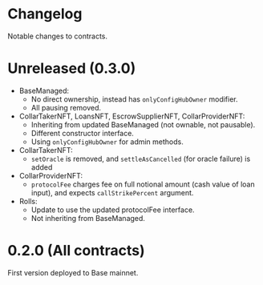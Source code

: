 # Changelog

Notable changes to contracts.

# Unreleased (0.3.0)

- BaseManaged:
  - No direct ownership, instead has `onlyConfigHubOwner` modifier.
  - All pausing removed.
- CollarTakerNFT, LoansNFT, EscrowSupplierNFT, CollarProviderNFT:
  - Inheriting from updated BaseManaged (not ownable, not pausable).
  - Different constructor interface. 
  - Using `onlyConfigHubOwner` for admin methods.
- CollarTakerNFT:
  - `setOracle` is removed, and `settleAsCancelled` (for oracle failure) is added 
- CollarProviderNFT:
  - `protocolFee` charges fee on full notional amount (cash value of loan input), and expects `callStrikePercent` argument.
- Rolls:
  - Update to use the updated protocolFee interface.
  - Not inheriting from BaseManaged. 

# 0.2.0 (All contracts)

First version deployed to Base mainnet. 
